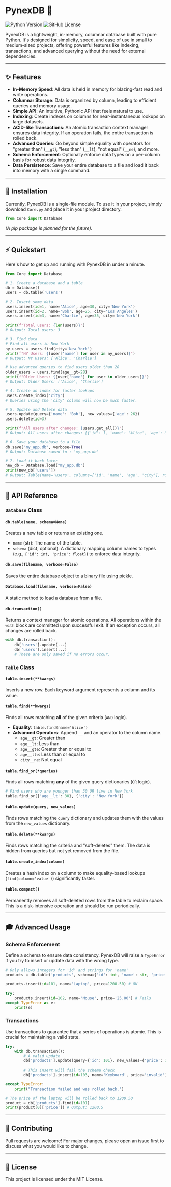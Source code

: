 # PynexDB 🚀

![Python Version](https://img.shields.io/badge/python-3.7+-blue.svg)
![GitHub License](https://img.shields.io/github/license/Exclavia/PynexDB)

PynexDB is a lightweight, in-memory, columnar database built with pure Python. It's designed for simplicity, speed, and ease of use in small to medium-sized projects, offering powerful features like indexing, transactions, and advanced querying without the need for external dependencies.

---

## ✨ Features

* **In-Memory Speed**: All data is held in memory for blazing-fast read and write operations.
* **Columnar Storage**: Data is organized by column, leading to efficient queries and memory usage.
* **Simple API**: An intuitive, Pythonic API that feels natural to use.
* **Indexing**: Create indexes on columns for near-instantaneous lookups on large datasets.
* **ACID-like Transactions**: An atomic transaction context manager ensures data integrity. If an operation fails, the entire transaction is rolled back.
* **Advanced Queries**: Go beyond simple equality with operators for "greater than" (`__gt`), "less than" (`__lt`), "not equal" (`__ne`), and more.
* **Schema Enforcement**: Optionally enforce data types on a per-column basis for robust data integrity.
* **Data Persistence**: Save your entire database to a file and load it back into memory with a single command.

---

## 💾 Installation

Currently, PynexDB is a single-file module. To use it in your project, simply download `Core.py` and place it in your project directory.

```python
from Core import Database
```

*(A pip package is planned for the future).*

---

## ⚡ Quickstart

Here's how to get up and running with PynexDB in under a minute.

```python
from Core import Database

# 1. Create a database and a table
db = Database()
users = db.table('users')

# 2. Insert some data
users.insert(id=1, name='Alice', age=30, city='New York')
users.insert(id=2, name='Bob', age=25, city='Los Angeles')
users.insert(id=3, name='Charlie', age=35, city='New York')

print(f"Total users: {len(users)}")
# Output: Total users: 3

# 3. Find data
# Find all users in New York
ny_users = users.find(city='New York')
print(f"NY Users: {[user['name'] for user in ny_users]}")
# Output: NY Users: ['Alice', 'Charlie']

# Use advanced queries to find users older than 28
older_users = users.find(age__gt=28)
print(f"Older Users: {[user['name'] for user in older_users]}")
# Output: Older Users: ['Alice', 'Charlie']

# 4. Create an index for faster lookups
users.create_index('city')
# Queries using the 'city' column will now be much faster.

# 5. Update and Delete data
users.update(query={'name': 'Bob'}, new_values={'age': 26})
users.delete(id=3)

print(f"All users after changes: {users.get_all()}")
# Output: All users after changes: [{'id': 1, 'name': 'Alice', 'age': 30, 'city': 'New York'}, {'id': 2, 'name': 'Bob', 'age': 26, 'city': 'Los Angeles'}]

# 6. Save your database to a file
db.save("my_app.db", verbose=True)
# Output: Database saved to : 'my_app.db'

# 7. Load it back later
new_db = Database.load("my_app.db")
print(new_db['users'])
# Output: Table(name='users', columns=['id', 'name', 'age', 'city'], rows=2)
```

---

## 📖 API Reference

### `Database` Class

#### `db.table(name, schema=None)`
Creates a new table or returns an existing one.
* `name` (str): The name of the table.
* `schema` (dict, optional): A dictionary mapping column names to types (e.g., `{'id': int, 'price': float}`) to enforce data integrity.

#### `db.save(filename, verbose=False)`
Saves the entire database object to a binary file using pickle.

#### `Database.load(filename, verbose=False)`
A static method to load a database from a file.

#### `db.transaction()`
Returns a context manager for atomic operations. All operations within the `with` block are committed upon successful exit. If an exception occurs, all changes are rolled back.

```python
with db.transaction():
    db['users'].update(...)
    db['users'].insert(...)
    # These are only saved if no errors occur.
```

### `Table` Class

#### `table.insert(**kwargs)`
Inserts a new row. Each keyword argument represents a column and its value.

#### `table.find(**kwargs)`
Finds all rows matching **all** of the given criteria (`AND` logic).
* **Equality**: `table.find(name='Alice')`
* **Advanced Operators**: Append `__` and an operator to the column name.
    * `age__gt`: Greater than
    * `age__lt`: Less than
    * `age__gte`: Greater than or equal to
    * `age__lte`: Less than or equal to
    * `city__ne`: Not equal

#### `table.find_or(*queries)`
Finds all rows matching **any** of the given query dictionaries (`OR` logic).
```python
# Find users who are younger than 30 OR live in New York
table.find_or({'age__lt': 30}, {'city': 'New York'})
```

#### `table.update(query, new_values)`
Finds rows matching the `query` dictionary and updates them with the values from the `new_values` dictionary.

#### `table.delete(**kwargs)`
Finds rows matching the criteria and "soft-deletes" them. The data is hidden from queries but not yet removed from the file.

#### `table.create_index(column)`
Creates a hash index on a column to make equality-based lookups (`find(column='value')`) significantly faster.

#### `table.compact()`
Permanently removes all soft-deleted rows from the table to reclaim space. This is a disk-intensive operation and should be run periodically.

---

## 🎓 Advanced Usage

### Schema Enforcement
Define a schema to ensure data consistency. PynexDB will raise a `TypeError` if you try to insert or update data with the wrong type.

```python
# Only allows integers for 'id' and strings for 'name'
products = db.table('products', schema={'id': int, 'name': str, 'price': float})

products.insert(id=101, name='Laptop', price=1200.50) # OK

try:
    products.insert(id=102, name='Mouse', price='25.00') # Fails
except TypeError as e:
    print(e)
```

### Transactions
Use transactions to guarantee that a series of operations is atomic. This is crucial for maintaining a valid state.

```python
try:
    with db.transaction():
        # A valid update
        db['products'].update(query={'id': 101}, new_values={'price': 1150.00})
        
        # This insert will fail the schema check
        db['products'].insert(id=103, name='Keyboard', price='invalid')

except TypeError:
    print("Transaction failed and was rolled back.")

# The price of the laptop will be rolled back to 1200.50
product = db['products'].find(id=101)
print(product[0]['price']) # Output: 1200.5
```

---

## 🤝 Contributing

Pull requests are welcome! For major changes, please open an issue first to discuss what you would like to change.

---

## 📜 License

This project is licensed under the MIT License.
